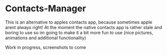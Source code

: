 # Contacts-Manager

This is an alternative to apples contacts app, because sometimes apple arent always right! At the moment the native contacts app is rather stale and boring to use so im going to make it a bit more fun to use (nice pictures, animations and additional functionality)

Work in progress, screenshots to come
